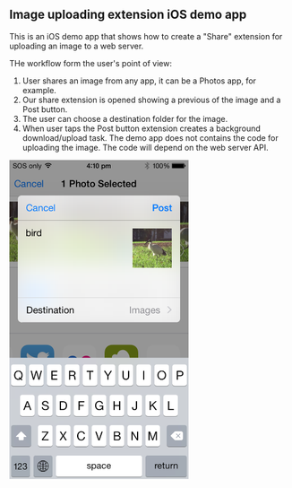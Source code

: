 ## Image uploading extension iOS demo app

This is an iOS demo app that shows how to create a "Share" extension for uploading an image to a web server.

THe workflow form the user's point of view:

1. User shares an image from any app, it can be a Photos app, for example.
1. Our share extension is opened showing a previous of the image and a Post button.
1. The user can choose a destination folder for the image.
1. When user taps the Post button extension creates a background download/upload task. The demo app does not contains the code for uploading the image. The code will depend on the web server API.

<img src='https://raw.githubusercontent.com/evgenyneu/ShareImageDemo/master/Graphics/share_image_ios_demo_screenshot.png' alt='Share image with iOS extension demo' width='320'>